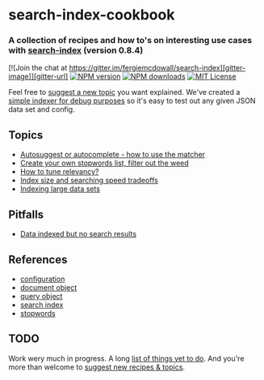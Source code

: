 # search-index-cookbook
### A collection of recipes and how to's on interesting use cases with [search-index](https://github.com/fergiemcdowall/search-index) (version 0.8.4)

[![Join the chat at https://gitter.im/fergiemcdowall/search-index][gitter-image]][gitter-url]
[![NPM version][npm-version-image]][npm-url]
[![NPM downloads][npm-downloads-image]][npm-url]
[![MIT License][license-image]][license-url]

Feel free to [suggest a new topic](https://github.com/eklem/search-index-cookbook/issues/new) you want explained. We've created a [simple indexer for debug purposes](https://github.com/eklem/search-index-indexer) so it's easy to test out any given JSON data set and config.

## Topics
- [Autosuggest or autocomplete - how to use the matcher](./doc/topics/autosuggest.md)
- [Create your own stopwords list, filter out the weed](./doc/topics/stopwords-filtering-away-garbage.md)
- [How to tune relevancy?](./doc/topics/field-weighting.md)
- [Index size and searching speed tradeoffs](./doc/topics/size-speed-tradeoffs.md)
- [Indexing large data sets](./doc/topics/large-datasets.md)

## Pitfalls

- [Data indexed but no search results](./doc/topics/pitfalls.md#data-indexed-but-no-search-results)

## References

- [configuration](./doc/reference/configuration.md)
- [document object](./doc/reference/document-object.md)
- [query object](./doc/reference/query-object.md)
- [search index](./doc/reference/search-index.md)
- [stopwords](./doc/reference/stopwords.md)



## TODO
Work wery much in progress. A long [list of things yet to do](https://github.com/eklem/search-index-cookbook/issues). And you're more than welcome to [suggest new recipes & topics](https://github.com/eklem/search-index-cookbook/issues/new).

[license-image]: http://img.shields.io/badge/license-MIT-blue.svg?style=flat-square
[license-url]: LICENSE

[npm-url]: https://npmjs.org/package/search-index-cookbook
[npm-version-image]: http://img.shields.io/npm/v/search-index-cookbook.svg?style=flat-square
[npm-downloads-image]: http://img.shields.io/npm/dm/search-index-cookbook.svg?style=flat-square
[gitter-url]: https://gitter.im/fergiemcdowall/search-index?utm_source=badge&utm_medium=badge&utm_campaign=pr-badge&utm_content=badge
[gitter-image]: https://img.shields.io/badge/GITTER-join%20chat-green.svg?style=flat-square

